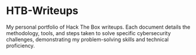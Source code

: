 # HTB-Writeups
My personal portfolio of Hack The Box writeups. Each document details the methodology, tools, and steps taken to solve specific cybersecurity challenges, demonstrating my problem-solving skills and technical proficiency.
